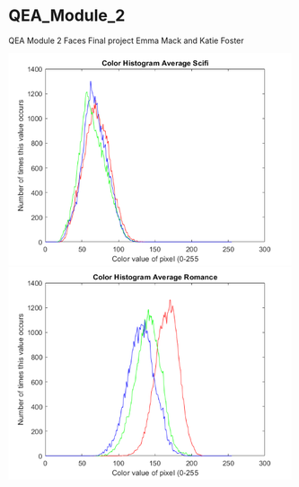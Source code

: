 # QEA_Module_2
QEA Module 2  Faces Final project 
Emma Mack and Katie Foster

![Image of Average Scifi Histogram](https://raw.githubusercontent.com/katie608/QEA_Module_2/master/scifi_histogram.png)
![Image of Average Romance Histogram](https://raw.githubusercontent.com/katie608/QEA_Module_2/master/rom_histogram.png)

